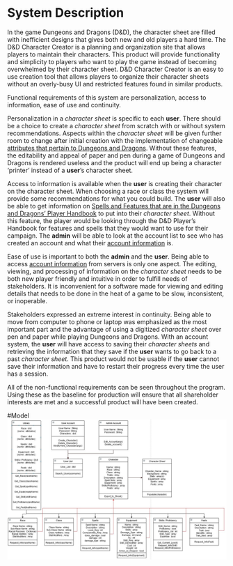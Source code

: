 # System Description
In the game Dungeons and Dragons (D&D), the character sheet are filled with inefficient designs that gives both new and old players a hard time.
The D&D Character Creator is a planning and organization site that allows players to maintain their characters.
This product will provide functionality and simplicity to players who want to play the game instead of becoming overwhelmed by their
character sheet. D&D Character Creator is an easy to use creation tool that allows players to organize their character sheets without
an overly-busy UI and restricted features found in similar products.

Functional requirements of this system are personalization, access to information, ease of use and continuity.

Personalization in a *character sheet* is specific to each **user**. There should be a choice to create a *character sheet*
from scratch with or without system recommendations. Aspects within the *character sheet* will be given further room to change
after initial creation with the implementation of changeable <ins>attributes that pertain to Dungeons and Dragons</ins>. Without these
features, the editability and appeal of paper and pen during a game of Dungeons and Dragons is rendered useless and the product will end
up being a character ‘printer’ instead of a **user**’s character sheet.

Access to information is available when the **user** is creating their character on the character sheet. When choosing a race or class the
system will provide some recommendations for what you could build. The **user** will also be able to get information on <ins>Spells and Features
that are in the Dungeons and Dragons’ Player Handbook</ins> to put into their *character sheet*. Without this feature, the player would be looking
through the D&D Player’s Handbook for features and spells that they would want to use for their campaign. The **admin** will be able to look
at the account list to see who has created an account and what their <ins>account information</ins> is.

Ease of use is important to both the **admin** and the **user**. Being able to access <ins>account information</ins> from servers is only one aspect.
The editing, viewing, and processing of information on the *character sheet* needs to be both new player friendly and intuitive in order
to fulfill needs of stakeholders. It is inconvenient for a software made for viewing and editing details that needs to be done in the heat
of a game to be slow, inconsistent, or inoperable.

Stakeholders expressed an extreme interest in continuity. Being able to move from computer to phone or laptop was emphasized as the most important
part and the advantage of using a digitized *character sheet* over pen and paper while playing Dungeons and Dragons. With an account system, the **user**
will have access to saving their *character sheets* and retrieving the information that they save if the **user** wants to go back to a past *character sheet*.
This product would not be usable if the **user** cannot save their information and have to restart their progress every time the user has a session.

All of the non-functional requirements can be seen throughout the program. Using these as the baseline for production will ensure that all shareholder interests are met and a successful product will have been created.

#Model
![UML Diagram](https://raw.githubusercontent.com/cloudandr0id/DNDCharacterCreation/main/project_documentation/cs386_deliverables/deliverable_media/D3UMLDiagram.JPG)
